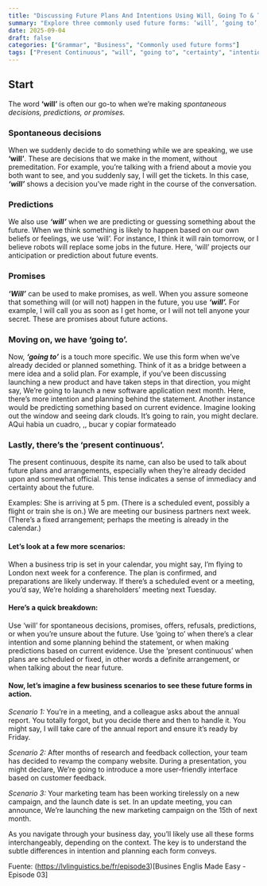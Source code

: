 ```yaml
---
title: "Discussing Future Plans And Intentions Using Will, Going To & The Present Continuous"
summary: "Explore three commonly used future forms: ‘will’, ‘going to’, and the ‘present continuous’. These forms help us express various shades of certainty, intention, and planning."
date: 2025-09-04
draft: false
categories: ["Grammar", "Business", "Commonly used future forms"]
tags: ["Present Continuous", "will", "going to", "certainty", "intention", "planning"]
---
```


## Start

The word **‘will’** is often our go-to when we’re making *spontaneous decisions, predictions, or promises.*

### Spontaneous decisions

When we suddenly decide to do something while we are speaking, we use **‘will’**.
These are decisions that we make in the moment, without premeditation.
For example, you’re talking with a friend about a movie you both want to see, and you suddenly say, I will get the tickets. In this case, ***‘will’*** shows a decision you’ve made right in the course of the conversation.

### Predictions 

We also use ***‘will’*** when we are predicting or guessing something about the future.
When we think something is likely to happen based on our own beliefs or feelings, we use ‘will’. For instance, I think it will rain tomorrow, or I believe robots will replace some jobs in the future. Here, ‘will’ projects our anticipation or prediction about future events.

### Promises 

***‘Will’*** can be used to make promises, as well.
When you assure someone that something will (or will not) happen in the future, you use ***‘will’.***
For example, I will call you as soon as I get home, or I will not tell anyone your secret. These are promises about future actions.

### Moving on, we have ‘going to’.

Now, ***‘going to’*** is a touch more specific.
We use this form when we’ve already decided or planned something.
Think of it as a bridge between a mere idea and a solid plan.
For example, if you’ve been discussing launching a new product and have taken steps in that direction, you might say, We’re going to launch a new software application next month.
Here, there’s more intention and planning behind the statement.
Another instance would be predicting something based on current evidence.
Imagine looking out the window and seeing dark clouds. It’s going to rain, you might declare.
AQui habia un cuadro, ,, bucar y copiar formateado

### Lastly, there’s the ‘present continuous’.

The present continuous, despite its name, can also be used to talk about future plans and arrangements, especially when they’re already decided upon and somewhat official. This tense indicates a sense of immediacy and certainty about the future.

Examples:
She is arriving at 5 pm. (There is a scheduled event, possibly a flight or train she is on.)
We are meeting our business partners next week. (There’s a fixed arrangement; perhaps the meeting is already in the calendar.)

#### Let’s look at a few more scenarios:

When a business trip is set in your calendar, you might say, I’m flying to London next week for a conference. The plan is confirmed, and preparations are likely underway.
If there’s a scheduled event or a meeting, you’d say, We’re holding a shareholders’ meeting next Tuesday.

#### Here’s a quick breakdown:

Use ‘will’ for spontaneous decisions, promises, offers, refusals, predictions, or when you’re unsure about the future.
Use ‘going to’ when there’s a clear intention and some planning behind the statement, or when making predictions based on current evidence.
Use the ‘present continuous’ when plans are scheduled or fixed, in other words a definite arrangement, or when talking about the near future.

#### Now, let’s imagine a few business scenarios to see these future forms in action.

*Scenario 1:*
You’re in a meeting, and a colleague asks about the annual report.
You totally forgot, but you decide there and then to handle it.
You might say, I will take care of the annual report and ensure it’s ready by Friday.

*Scenario 2:*
After months of research and feedback collection, your team has decided to revamp the company website.
During a presentation, you might declare, We’re going to introduce a more user-friendly interface based on customer feedback.

*Scenario 3:*
Your marketing team has been working tirelessly on a new campaign, and the launch date is set.
In an update meeting, you can announce, We’re launching the new marketing campaign on the 15th of next month.

As you navigate through your business day, you’ll likely use all these forms interchangeably, depending on the context. The key is to understand the subtle differences in intention and planning each form conveys.

Fuente: (https://lvlinguistics.be/fr/episode3)[Busines Englis Made Easy - Episode 03]
